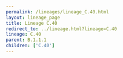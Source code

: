 ```yaml
---
permalink: /lineages/lineage_C.40.html
layout: lineage_page
title: Lineage C.40
redirect_to: ../lineage.html?lineage=C.40
lineage: C.40
parent: B.1.1.1
children: ['C.40']
---
```

